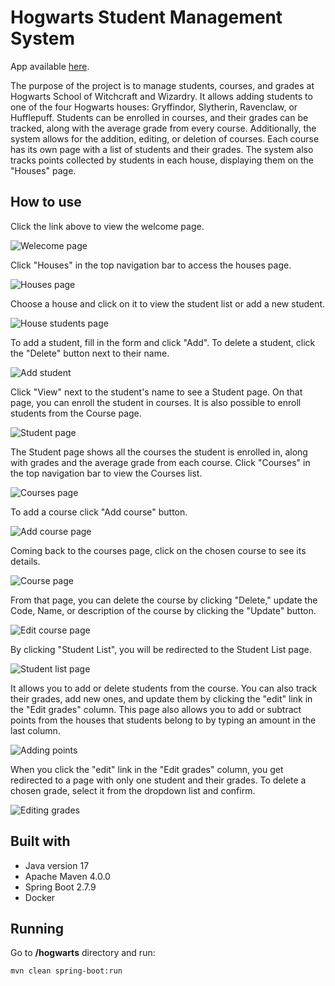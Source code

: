 # Hogwarts Student Management System

App available [here](https://hogwarts-system-production.up.railway.app/ "Hogwarts Student Management System").

The purpose of the project is to manage students, courses, and grades at Hogwarts School of Witchcraft and Wizardry. It allows adding students to one of the four Hogwarts houses: Gryffindor, Slytherin, Ravenclaw, or Hufflepuff. Students can be enrolled in courses, and their grades can be tracked, along with the average grade from every course. Additionally, the system allows for the addition, editing, or deletion of courses. Each course has its own page with a list of students and their grades. The system also tracks points collected by students in each house, displaying them on the "Houses" page.

## How to use

Click the link above to view the welcome page.

![Welecome page](screenshots/1.png)

Click "Houses" in the top navigation bar to access the houses page.

![Houses page](screenshots/2.png)

Choose a house and click on it to view the student list or add a new student.

![House students page](screenshots/3.png)

To add a student, fill in the form and click "Add". To delete a student, click the "Delete" button next to their name.

![Add student](screenshots/4.png)

Click "View" next to the student's name to see a Student page. On that page, you can enroll the student in courses. It is also possible to enroll students from the Course page.

![Student page](screenshots/5.png)

The Student page shows all the courses the student is enrolled in, along with grades and the average grade from each course. Click "Courses" in the top navigation bar to view the Courses list.

![Courses page](screenshots/6.png)

To add a course click "Add course" button.

![Add course page](screenshots/12.png)

Coming back to the courses page, click on the chosen course to see its details.

![Course page](screenshots/7.png)

From that page, you can delete the course by clicking "Delete," update the Code, Name, or description of the course by clicking the "Update" button.

![Edit course page](screenshots/8.png)

By clicking "Student List", you will be redirected to the Student List page.

![Student list page](screenshots/9.png)

It allows you to add or delete students from the course. You can also track their grades, add new ones, and update them by clicking the "edit" link in the "Edit grades" column. This page also allows you to add or subtract points from the houses that students belong to by typing an amount in the last column.

![Adding points](screenshots/10.png)

When you click the "edit" link in the "Edit grades" column, you get redirected to a page with only one student and their grades. To delete a chosen grade, select it from the dropdown list and confirm.

![Editing grades](screenshots/11.png)

## Built with
- Java version 17
- Apache Maven 4.0.0
- Spring Boot 2.7.9
- Docker

## Running

Go to **/hogwarts** directory and run:

```bash
mvn clean spring-boot:run
```
